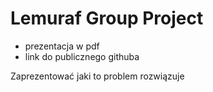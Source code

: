 # Lemuraf Group Project

- prezentacja w pdf
- link do publicznego githuba

Zaprezentować jaki to problem rozwiązuje
